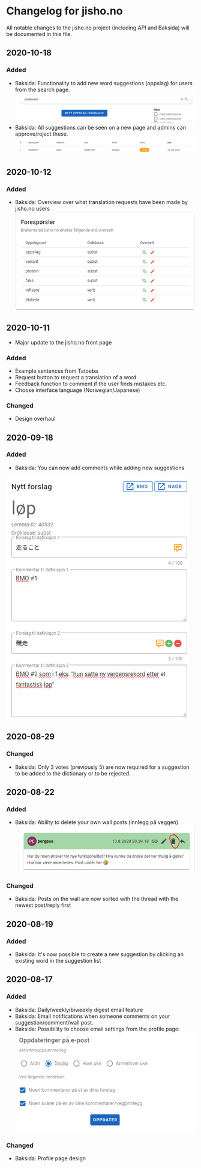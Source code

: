 # Changelog for jisho.no

All notable changes to the jisho.no project (including API and Baksida) will be documented in this file.

## 2020-10-18
### Added
- Baksida: Functionality to add new word suggestions (oppslag) for users from the search page.
![profil](https://github.com/jishono/jishono-felles/raw/master/img/201018_1.PNG)
- Baksida: All suggestions can be seen on a new page and admins can approve/reject these.
![profil](https://github.com/jishono/jishono-felles/raw/master/img/201018_2.PNG)

## 2020-10-12
### Added
- Baksida: Overview over what translation requests have been made by jisho.no users
![profil](https://github.com/jishono/jishono-felles/raw/master/img/201012_1.PNG)

## 2020-10-11
- Major update to the jisho.no front page
### Added
- Example sentences from Tatoeba
- Request button to request a translation of a word
- Feedback function to comment if the user finds mistakes etc.
- Choose interface language (Norwegian/Japanese)

### Changed
- Design overhaul

## 2020-09-18
### Added
- Baksida: You can now add comments while adding new suggestions

![profil](https://github.com/jishono/jishono-felles/raw/master/img/200918_1.PNG)

## 2020-08-29

### Changed
- Baksida: Only 3 votes (previously 5) are now required for a suggestion to be added to the dictionary or to be rejected.

## 2020-08-22
### Added
- Baksida: Ability to delete your own wall posts (innlegg på veggen)
![profil](https://github.com/jishono/jishono-felles/raw/master/img/200822_1.PNG)

### Changed
- Baksida: Posts on the wall are now sorted with the thread with the newest post/reply first

## 2020-08-19
### Added
- Baksida: It's now possible to create a new suggestion by clicking an existing word in the suggestion list

## 2020-08-17
### Added
- Baksida: Daily/weekly/biweekly digest email feature
- Baksida: Email notifications when someone comments on your suggestion/comment/wall post.
- Baksida: Possibility to choose email settings from the profile page:
![profil](https://github.com/jishono/jishono-felles/raw/master/img/200817_1.PNG)

### Changed
- Baksida: Profile page design
